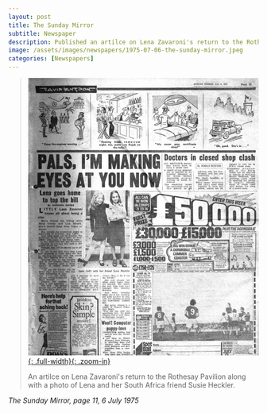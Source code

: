 ```yaml
---
layout: post
title: The Sunday Mirror
subtitle: Newspaper
description: Published an artilce on Lena Zavaroni's return to the Rothesay Pavilion along with a photo of Lena and her South Africa friend Susie Heckler.
image: /assets/images/newspapers/1975-07-06-the-sunday-mirror.jpeg
categories: [Newspapers]
---
```


> [![](/assets/images/newspapers/1975-07-06-the-sunday-mirror.jpeg){: .full-width}{: .zoom-in}](/assets/images/newspapers/1975-07-06-the-sunday-mirror.jpeg)
>
> An artilce on Lena Zavaroni's return to the Rothesay Pavilion along with a photo of Lena and her South Africa friend Susie Heckler.

<cite>The Sunday Mirror, page 11, 6 July 1975</cite>

